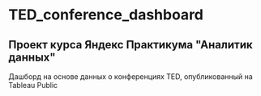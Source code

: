 # TED_conference_dashboard

## Проект курса Яндекс Практикума "Аналитик данных" 

Дашборд на основе данных о конференциях TED, опубликованный на Tableau Public 

